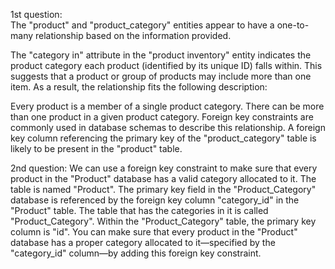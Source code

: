  1st question:  
 The "product" and "product_category" entities appear to have a one-to-many relationship based on the information provided.

The "category in" attribute in the "product inventory" entity indicates the product category each product (identified by its unique ID) falls within. This suggests that a product or group of products may include more than one item.
As a result, the relationship fits the following description:

Every product is a member of a single product category.
There can be more than one product in a given product category.
Foreign key constraints are commonly used in database schemas to describe this relationship. A foreign key column referencing the primary key of the "product_category" table is likely to be present in the "product" table.

2nd question:
We can use a foreign key constraint to make sure that every product in the "Product" database has a valid category allocated to it.
The table is named "Product".
The primary key field in the "Product_Category" database is referenced by the foreign key column "category_id" in the "Product" table.
The table that has the categories in it is called "Product_Category".
Within the "Product_Category" table, the primary key column is "id".
You can make sure that every product in the "Product" database has a proper category allocated to it—specified by the "category_id" column—by adding this foreign key constraint.
